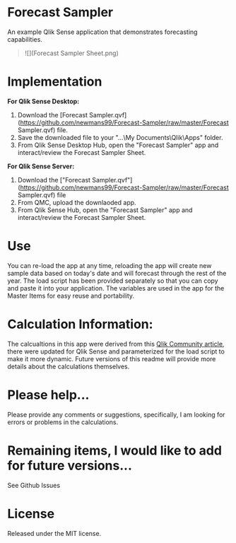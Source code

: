 # Forecast Sampler
An example Qlik Sense application that demonstrates forecasting capabilities.
> ![](Forecast Sampler Sheet.png) 

# Implementation
**For Qlik Sense Desktop:**
1. Download the [Forecast Sampler.qvf](https://github.com/newmans99/Forecast-Sampler/raw/master/Forecast Sampler.qvf) file.
2. Save the downloaded file to your "...\My Documents\Qlik\Apps" folder.
3. From Qlik Sense Desktop Hub, open the "Forecast Sampler" app and interact/review the Forecast Sampler Sheet.

**For Qlik Sense Server:**
1. Download the ["Forecast Sampler.qvf"](https://github.com/newmans99/Forecast-Sampler/raw/master/Forecast Sampler.qvf) file
2. From QMC, upload the downlaoded app.
3. From Qlik Sense Hub, open the "Forecast Sampler" app and interact/review the Forecast Sampler Sheet.


# Use
You can re-load the app at any time, reloading the app will create new sample data based on today's date and will forecast through the rest of the year. The load script has been provided separately so that you can copy and paste it into your application. The variables are used in the app for the Master Items for easy reuse and portability.

# Calculation Information:
The calcualtions in this app were derived from this [Qlik Community article](https://community.qlik.com/thread/16846), there were updated for Qlik Sense and parameterized for the load script to make it more dynamic. Future versions of this readme will provide more details about the calculations themselves.


# Please help...
Please provide any comments or suggestions, specifically, I am looking for errors or problems in the calculations.

# Remaining items, I would like to add for future versions...
See Github Issues

# License
Released under the MIT license.
